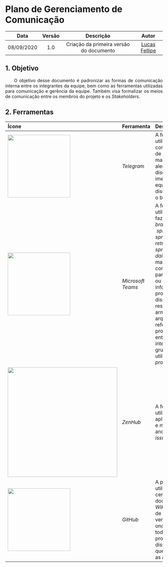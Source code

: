# Plano de Gerenciamento de Comunicação

|    Data    | Versão |                Descrição                |                     Autor                     |
| :--------: | :----: | :-------------------------------------: | :-------------------------------------------: |
| 08/09/2020 |  1.0   | Criação da primeira versão do documento | [Lucas Fellipe](https://github.com/lucasfcm9) |

## 1. Objetivo

<p align="justify"> &emsp;&emsp;O objetivo desse documento é padronizar as formas de comunicação interna entre os integrantes da equipe, bem como as ferramentas utilizadas para comunicação e gerência da equipe. Também visa formalizar os meios de comunicação entre os membros do projeto e os <i>Stakeholders</i>.</p>

## 2. Ferramentas

|                            Ícone                             |       Ferramenta       |                          Descrição                           |
| :----------------------------------------------------------- | :--------------------- | :----------------------------------------------------------- |
| <img src="https://imagepng.org/wp-content/uploads/2017/11/telegram-icone-icon-2.png" width=200px> |    <i>Telegram</i>     | A ferramenta será utilizada para o compartilhamento de arquivos, links, marcar reuniões, alertas e discussões imediatas com a equipe. Além disso, utilizamos o bot @IFTTT. |
| <img src="https://upload.wikimedia.org/wikipedia/commons/thumb/c/c9/Microsoft_Office_Teams_%282018–present%29.svg/1200px-Microsoft_Office_Teams_%282018–present%29.svg.png" width="200"> | <i>Microsoft Teams</i> | A ferramenta será utilizada para fazer <i>brainstorming</i>, <i> sprint planning</i>, <i>sprint retrospective</i>, <i>sprint review</i>, <i> dailies</i> e reuniões mais extensas com todo o grupo para tirar dúvidas ou passar informações do projeto. Além disso, será responsável por armazenar arquivos referentes ao projeto e reuniões entre dois integrantes do grupo para utilizar o <i>pair programming</i>. |
| <img src="https://images.squarespace-cdn.com/content/v1/5ada1776f407b48d98447844/1542042744337-VHRPSF47B26DC4SJFSPQ/ke17ZwdGBToddI8pDm48kDAv91l_EVpAtt3T82Wm1m9Zw-zPPgdn4jUwVcJE1ZvWEtT5uBSRWt4vQZAgTJucoTqqXjS3CfNDSuuf31e0tVFYJKH45azV1OdE3sZLTRbs6ZFFp8hOYq1RoRuprWGoaTqWIIaSPh2v08GbKqpiV54/zenhub.png" width=350> |     <i>ZenHub</i>      | A ferramenta será utilizada para aplicar o Kanban e monitorar o andamento das <i>issues</i>. |
| <img src="https://image.flaticon.com/icons/png/512/25/25231.png" width=200> |     <i>GitHub</i>      | A plataforma será utilizada para centralização da documentação na <i>Wiki</i>. Ferramenta de versionamento, onde tem-se todo o código do produto. Além disso, é por ela que comenta-se as <i>issues</i>. |

